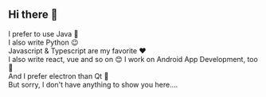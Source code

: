 ## Hi there 👋
I prefer to use Java 🍵  
I also write Python 😉  
Javascript & Typescript are my favorite ❤️  
I also write react, vue and so on 😊
I work on Android App Development, too 🙌  
And I prefer electron than Qt 👀   
But sorry, I don't have anything to show you here....

<!--
**Paper-Folding/paper-folding** is a ✨ _special_ ✨ repository because its `README.md` (this file) appears on your GitHub profile.

Here are some ideas to get you started:

- 🔭 I’m currently working on ...
- 🌱 I’m currently learning ...
- 👯 I’m looking to collaborate on ...
- 🤔 I’m looking for help with ...
- 💬 Ask me about ...
- 📫 How to reach me: ...
- 😄 Pronouns: ...
- ⚡ Fun fact: ...
-->

